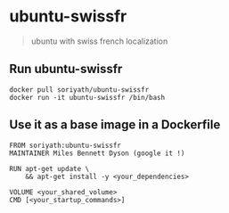# ubuntu-swissfr

> ubuntu with swiss french localization

## Run ubuntu-swissfr
```
docker pull soriyath/ubuntu-swissfr
docker run -it ubuntu-swissfr /bin/bash
```

## Use it as a base image in a Dockerfile
```
FROM soriyath:ubuntu-swissfr
MAINTAINER Miles Bennett Dyson (google it !)

RUN apt-get update \
	&& apt-get install -y <your_dependencies>

VOLUME <your_shared_volume>
CMD [<your_startup_commands>]
```